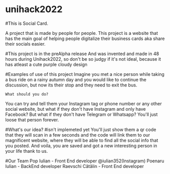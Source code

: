 # unihack2022

#This is Social Card.

A project that is made by people for people.
This project is a website that has the main goal of helping people digitalize their business cards aka share their socials easier.

#This project is in the preAlpha release
And was invented and made in 48 hours during Unihack2022, so don't be so judgy if it's not ideal,
because it has atleast a cute purple cloudy design


#Examples of use of this project
Imagine you met a nice person while taking a bus ride on a rainy autumn day and you would like to continue the discussion, but now its their stop and they need to exit the bus. 

    What should you do?
You can try and tell them your Instagram tag or phone number or any other social website, but what if they don't have Instagram and only have Facebook?
But what if they don't have Telegram or Whatsapp?
You'll just loose that person forever.

#What's our idea?
#isn't implemeted yet
You'll just show them a qr code that they will scan in a few seconds and the code will link them to our magnificent website, where they will be able to find all the social info that you posted.
And voila, you are saved and got a new interesting person in your life thank to us.

#Our Team 
Pop Iulian - Front End developer @iulian352(Instagram) 
Poenaru Iulian - BackEnd developer
Raevschi Cătălin - Front End developer
